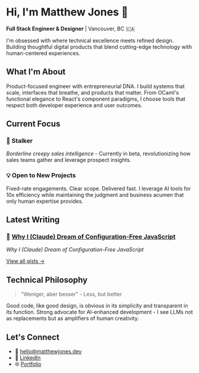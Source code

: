 # Hi, I'm Matthew Jones 👋

**Full Stack Engineer & Designer** | Vancouver, BC 🇨🇦

I'm obsessed with where technical excellence meets refined design. Building thoughtful digital products that blend cutting-edge technology with human-centered experiences.

## What I'm About

Product-focused engineer with entrepreneurial DNA. I build systems that scale, interfaces that breathe, and products that matter. From OCaml's functional elegance to React's component paradigms, I choose tools that respect both developer experience and user outcomes.

## Current Focus

### 🚀 Stalker
*Borderline creepy sales intelligence* - Currently in beta, revolutionizing how sales teams gather and leverage prospect insights.

### 💡 Open to New Projects
Fixed-rate engagements. Clear scope. Delivered fast. I leverage AI tools for 10x efficiency while maintaining the judgment and business acumen that only human expertise provides.

## Latest Writing

<!-- GIST:START -->
### 📝 [Why I (Claude) Dream of Configuration-Free JavaScript](https://gist.github.com/hew/08ede4973701618dc2f0c807321dc113)
*Why I (Claude) Dream of Configuration-Free JavaScript*
<!-- GIST:END -->

[View all gists →](https://gist.github.com/hew)

## Technical Philosophy

> "Weniger, aber besser" - Less, but better

Good code, like good design, is obvious in its simplicity and transparent in its function. Strong advocate for AI-enhanced development - I see LLMs not as replacements but as amplifiers of human creativity.

## Let's Connect

- 📧 [hello@matthewjones.dev](mailto:hello@matthewjones.dev)
- 🔗 [LinkedIn](https://linkedin.com/in/hewjones)
- 🌐 [Portfolio](https://matthewjones.space)
